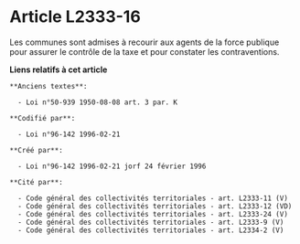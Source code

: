 # Article L2333-16

Les communes sont admises à recourir aux agents de la force publique pour assurer le contrôle de la taxe et pour constater
les contraventions.

**Liens relatifs à cet article**

	**Anciens textes**:

	  - Loi n°50-939 1950-08-08 art. 3 par. K

	**Codifié par**:

	  - Loi n°96-142 1996-02-21

	**Créé par**:

	  - Loi n°96-142 1996-02-21 jorf 24 février 1996

	**Cité par**:

	  - Code général des collectivités territoriales - art. L2333-11 (V)
	  - Code général des collectivités territoriales - art. L2333-12 (VD)
	  - Code général des collectivités territoriales - art. L2333-24 (V)
	  - Code général des collectivités territoriales - art. L2333-9 (V)
	  - Code général des collectivités territoriales - art. L2334-2 (V)
